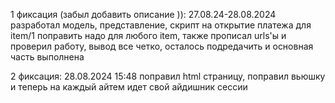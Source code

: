 1 фиксация (забыл добавить описание )):
27.08.24-28.08.2024
разработал модель, представление, скрипт на открытие платежа для item/1 поправить надо для любого item, также прописал urls'ы и проверил работу, вывод все четко, осталось подредачить и основная часть выполнена


2 фиксация:
28.08.2024 15:48
поправил html страницу, поправил вьюшку и теперь на каждый айтем идет свой айдишник сессии
